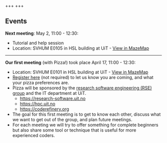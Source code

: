 +++
+++

## Events

**Next meeting**: May 2, 11:00 - 12:30:
  - Tutorial and help session
  - Location: SVHUM E0105 in HSL building at UiT - [View in MazeMap](https://link.mazemap.com/H1i51Mxo)

---

**Our first meeting** (with Pizza!) took place April 17, 11:00 - 12:30:
  - Location: SVHUM E0101 in HSL building at UiT - [View in MazeMap](https://link.mazemap.com/dFmueM6i)
  - [Register here](https://nettskjema.no/a/rtromso) (not required) to let us know you are coming, and what your pizza preferences are.
  - Pizza will be sponsored by the [research software engineering (RSE) group](https://research-software.uit.no/) and the IT department at UiT.
    - <https://research-software.uit.no> 
    - <https://hpc.uit.no> 
    - <https://coderefinery.org> 
  - The goal for this first meeting is to get to know each other, discuss what we want to get out of the group, and plan future meetings.
  - For each meeting we will try to offer something for complete beginners but
    also share some tool or technique that is useful for more experienced
    coders.
